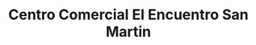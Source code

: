---
title: "Centro Comercial El Encuentro San Martin"
url: /san-martin/centro-comercial-el-encuentro-san-martin-carretera-panamericana/
shop: centro comercial
---